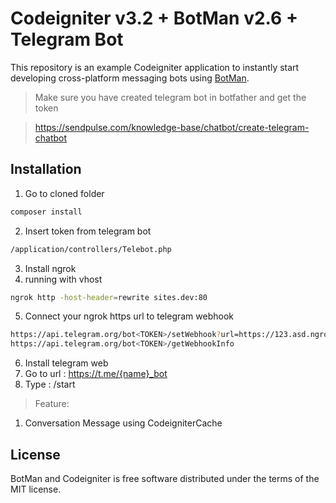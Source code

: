 # Codeigniter v3.2 + BotMan v2.6 + Telegram Bot

This repository is an example Codeigniter application to instantly start developing cross-platform messaging bots using [BotMan](https://github.com/mpociot/botman).

> Make sure you have created telegram bot in botfather and get the token


> https://sendpulse.com/knowledge-base/chatbot/create-telegram-chatbot


## Installation

1. Go to cloned folder

```bash
composer install
```

2. Insert token from telegram bot

```bash
/application/controllers/Telebot.php
```

3. Install ngrok
4. running with vhost

```bash
ngrok http -host-header=rewrite sites.dev:80
```

5. Connect your ngrok https url to telegram webhook

```bash
https://api.telegram.org/bot<TOKEN>/setWebhook?url=https://123.asd.ngrok.io
https://api.telegram.org/bot<TOKEN>/getWebhookInfo
```

6. Install telegram web
7. Go to url : https://t.me/{name}_bot
8. Type : /start

> Feature:
1. Conversation Message using CodeigniterCache

## License

BotMan and Codeigniter is free software distributed under the terms of the MIT license.
